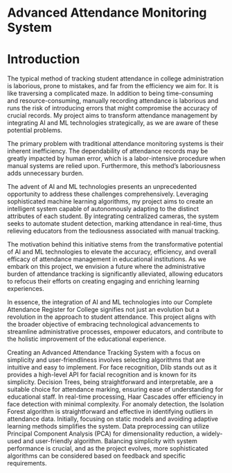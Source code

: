 # Advanced Attendance Monitoring System

# Introduction

The typical method of tracking student attendance in college administration is laborious, prone to mistakes, and far from the efficiency we aim for. It is like traversing a complicated maze. In addition to being time-consuming and resource-consuming, manually recording attendance is laborious and runs the risk of introducing errors that might compromise the accuracy of crucial records. My project aims to transform attendance management by integrating AI and ML technologies strategically, as we are aware of these potential problems.

The primary problem with traditional attendance monitoring systems is their inherent inefficiency. The dependability of attendance records may be greatly impacted by human error, which is a labor-intensive procedure when manual systems are relied upon. Furthermore, this method’s laboriousness adds unnecessary burden.

The advent of AI and ML technologies presents an unprecedented opportunity to address these challenges comprehensively. Leveraging sophisticated machine learning algorithms, my project aims to create an intelligent system capable of autonomously adapting to the distinct attributes of each student. By integrating centralized cameras, the system seeks to automate student detection, marking attendance in real-time, thus relieving educators from the tediousness associated with manual tracking.

The motivation behind this initiative stems from the transformative potential of AI and ML technologies to elevate the accuracy, efficiency, and overall efficacy of attendance management in educational institutions. As we embark on this project, we envision a future where the administrative burden of attendance tracking is significantly alleviated, allowing educators to refocus their efforts on creating engaging and enriching learning experiences.

In essence, the integration of AI and ML technologies into our Complete Attendance Register for College signifies not just an evolution but a revolution in the approach to student attendance. This project aligns with the broader objective of embracing technological advancements to streamline administrative processes, empower educators, and contribute to the holistic improvement of the educational experience.

Creating an Advanced Attendance Tracking System with a focus on simplicity and user-friendliness involves selecting algorithms that are intuitive and easy to implement. For face recognition, Dlib stands out as it provides a high-level API for facial recognition and is known for its simplicity. Decision Trees, being straightforward and interpretable, are a suitable choice for attendance marking, ensuring ease of understanding for educational staff. In real-time processing, Haar Cascades offer efficiency in face detection with minimal complexity. For anomaly detection, the Isolation Forest algorithm is straightforward and effective in identifying outliers in attendance data. Initially, focusing on static models and avoiding adaptive learning methods simplifies the system. Data preprocessing can utilize Principal Component Analysis (PCA) for dimensionality reduction, a widely-used and user-friendly algorithm. Balancing simplicity with system performance is crucial, and as the project evolves, more sophisticated algorithms can be considered based on feedback and specific requirements.
